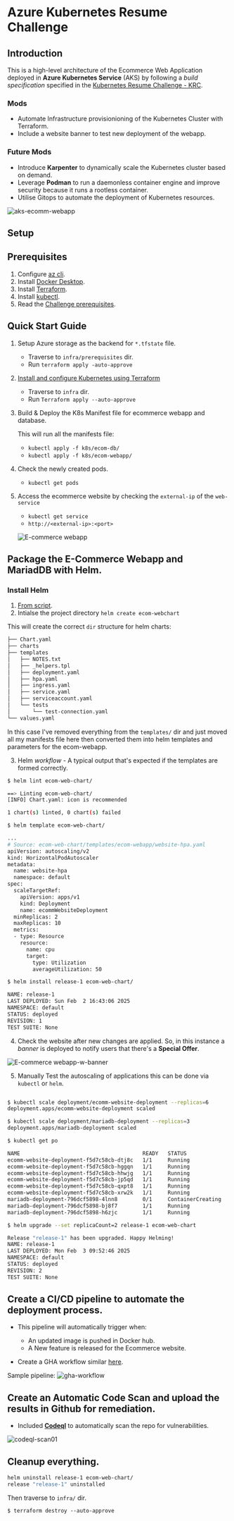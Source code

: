 # Azure Kubernetes Resume Challenge

## Introduction

This is a high-level architecture of the Ecommerce Web Application deployed in **Azure Kubernetes Service** (AKS) by following a *build specification* specified in the [Kubernetes Resume Challenge - KRC](https://cloudresumechallenge.dev/docs/extensions/kubernetes-challenge/). 

### Mods

- Automate Infrastructure provisionioning of the Kubernetes Cluster with Terraform.
- Include a website banner to test new deployment of the webapp.

### Future Mods

- Introduce **Karpenter** to dynamically scale the Kubernetes cluster based on demand.
- Leverage **Podman** to run a daemonless container engine and improve security because it runs a rootless container.
- Utilise Gitops to automate the deployment of Kubernetes resources.

![aks-ecomm-webapp](./assets/images/aks_cluster_westus1.png)

## Setup

## Prerequisites

1. Configure [az cli](https://learn.microsoft.com/en-us/cli/azure/install-azure-cli-linux?pivots=apt).
2. Install [Docker Desktop](https://docs.docker.com/desktop/setup/install/windows-install/).
3. Install [Terraform](https://learn.microsoft.com/en-us/azure/developer/terraform/quickstart-configure).
4. Install [kubectl](https://kubernetes.io/docs/tasks/tools/install-kubectl-linux/).
5. Read the [Challenge prerequisites](https://cloudresumechallenge.dev/docs/extensions/kubernetes-challenge/#challenge-guide).

## Quick Start Guide

1. Setup Azure storage as the backend for `*.tfstate` file.

    - Traverse to `infra/prerequisites` dir. 
    - Run `terraform apply -auto-approve` 

2. [Install and configure Kubernetes using Terraform](https://learn.microsoft.com/en-us/azure/aks/learn/quick-kubernetes-deploy-terraform?pivots=development-environment-azure-cli)

    - Traverse to `infra` dir.
    - Run `Terraform apply --auto-approve`

3. Build & Deploy the K8s Manifest file for ecommerce webapp and database.

    This will run all the manifests file:
    - `kubectl apply -f k8s/ecom-db/`
    - `kubectl apply -f k8s/ecom-webapp/`

4. Check the newly created pods.

    - `kubectl get pods`

5. Access the ecommerce website by checking the `external-ip` of the `web-service`

    - `kubectl get service`
    - `http://<external-ip>:<port>`

    ![E-commerce webapp](./assets/images/kk_ecom_webapp.png)

## Package the E-Commerce Webapp and MariadDB with Helm.

### Install Helm

1. [From script](https://helm.sh/docs/intro/install/#from-script).
2. Intialse the project directory `helm create ecom-webchart`

This will create the correct `dir` structure for helm charts:

```bash
├── Chart.yaml
├── charts
├── templates
│   ├── NOTES.txt
│   ├── _helpers.tpl
│   ├── deployment.yaml
│   ├── hpa.yaml
│   ├── ingress.yaml
│   ├── service.yaml
│   ├── serviceaccount.yaml
│   └── tests
│       └── test-connection.yaml
└── values.yaml
```

In this case I've removed everything from the `templates/` dir and just moved all my manifests file here then converted them into helm templates and parameters for the ecom-webapp.

3. Helm *workflow* - A typical output that's expected if the templates are formed correctly.

```bash
$ helm lint ecom-web-chart/

==> Linting ecom-web-chart/
[INFO] Chart.yaml: icon is recommended

1 chart(s) linted, 0 chart(s) failed

$ helm template ecom-web-chart/

...
# Source: ecom-web-chart/templates/ecom-webapp/website-hpa.yaml
apiVersion: autoscaling/v2
kind: HorizontalPodAutoscaler
metadata:
  name: website-hpa
  namespace: default
spec:
  scaleTargetRef:
    apiVersion: apps/v1
    kind: Deployment
    name: ecommWebsiteDeployment
  minReplicas: 2
  maxReplicas: 10
  metrics:
  - type: Resource
    resource:
      name: cpu
      target:
        type: Utilization
        averageUtilization: 50

$ helm install release-1 ecom-web-chart/

NAME: release-1
LAST DEPLOYED: Sun Feb  2 16:43:06 2025
NAMESPACE: default
STATUS: deployed
REVISION: 1
TEST SUITE: None

```

4. Check the website after new changes are applied. So, in this instance a *banner* is deployed to notify users that there's a
**Special Offer**.

![E-commerce webapp-w-banner](./assets/images/kk_ecom_webapp_banner.png)

5. Manually Test the autoscaling of applications this can be done via `kubectl` or `helm`.
```bash

$ kubectl scale deployment/ecomm-website-deployment --replicas=6
deployment.apps/ecomm-website-deployment scaled

$ kubectl scale deployment/mariadb-deployment --replicas=3
deployment.apps/mariadb-deployment scaled

$ kubectl get po

NAME                                       READY   STATUS              RESTARTS   AGE
ecomm-website-deployment-f5d7c58cb-dtj8c   1/1     Running             0          2m41s
ecomm-website-deployment-f5d7c58cb-hggqn   1/1     Running             0          2m41s
ecomm-website-deployment-f5d7c58cb-hhwjg   1/1     Running             0          2m41s
ecomm-website-deployment-f5d7c58cb-jp5qd   1/1     Running             0          12h
ecomm-website-deployment-f5d7c58cb-qxpt8   1/1     Running             0          2m41s
ecomm-website-deployment-f5d7c58cb-xrw2k   1/1     Running             0          2m41s
mariadb-deployment-796dcf5898-4lnn8        0/1     ContainerCreating   0          4s
mariadb-deployment-796dcf5898-bj8f7        1/1     Running             0          4s
mariadb-deployment-796dcf5898-h6zjc        1/1     Running             0          12h

$ helm upgrade --set replicaCount=2 release-1 ecom-web-chart

Release "release-1" has been upgraded. Happy Helming!
NAME: release-1
LAST DEPLOYED: Mon Feb  3 09:52:46 2025
NAMESPACE: default
STATUS: deployed
REVISION: 2
TEST SUITE: None
```

## Create a CI/CD pipeline to automate the deployment process.
- This pipeline will automatically trigger when:
  - An updated image is pushed in Docker hub.
  - A New feature is released for the Ecommerce website.

- Create a GHA workflow similar [here](https://github.com/araxia55/azure-kubernetes-resume-challenge/blob/36d8c45890b220e5c7a6f03e9b4d1d54c0f8562f/.github/workflows/deploy-ecom.yml).

Sample pipeline:
![gha-workflow](./assets/images/gha-workflow.png)

## Create an Automatic Code Scan and upload the results in Github for remediation.
- Included [**Codeql**](https://github.com/github/codeql-action/tree/v3) to automatically scan the repo for vulnerabilities.

![codeql-scan01](./assets/images/codeql-scan01.png)

## Cleanup everything.

```bash
helm uninstall release-1 ecom-web-chart/
release "release-1" uninstalled
```

Then traverse to `infra/` dir.

`$ terraform destroy --auto-approve`
